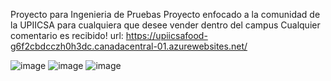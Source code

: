 Proyecto para Ingenieria de Pruebas
Proyecto enfocado a la comunidad de la UPIICSA para cualquiera que desee vender dentro del campus
Cualquier comentario es recibido!
url: https://upiicsafood-g6f2cbdcczh0h3dc.canadacentral-01.azurewebsites.net/


![image](https://github.com/user-attachments/assets/b48d41d1-6e53-45cb-86ac-21c18fc986a1)
![image](https://github.com/user-attachments/assets/36279351-1630-494e-95c9-be18a479289a)
![image](https://github.com/user-attachments/assets/3ae9c8d4-436b-4548-92e3-286c5e489cbd)
